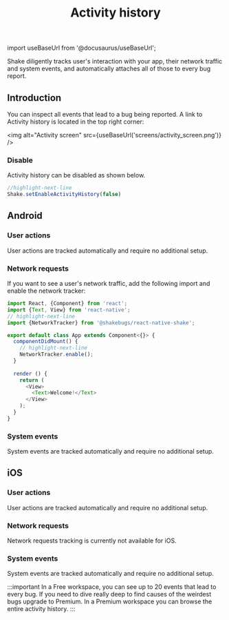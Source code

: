 ﻿---
id: activity
title: Activity history
---
import useBaseUrl from '@docusaurus/useBaseUrl';

Shake diligently tracks user's interaction with your app, their network traffic and system events, 
and automatically attaches all of those to every bug report.

## Introduction
You can inspect all events that lead to a bug being reported. 
A link to Activity history is located in the top right corner:

<img
  alt="Activity screen"
  src={useBaseUrl('screens/activity_screen.png')}
/>


### Disable
Activity history can be disabled as shown below.  
```javascript
//highlight-next-line
Shake.setEnableActivityHistory(false)
```
## Android
### User actions
User actions are tracked automatically and require no additional setup.

### Network requests
If you want to see a user's network traffic, add the following import and enable the network tracker: 

```javascript title="App.js"
import React, {Component} from 'react';
import {Text, View} from 'react-native';
// highlight-next-line
import {NetworkTracker} from '@shakebugs/react-native-shake';

export default class App extends Component<{}> {
  componentDidMount() {
    // highlight-next-line
    NetworkTracker.enable();
  }
  
  render () {
    return (
      <View>
        <Text>Welcome!</Text>
      </View>
    );
  }
}
```

### System events
System events are tracked automatically and require no additional setup.

## iOS
### User actions
User actions are tracked automatically and require no additional setup.

### Network requests
Network requests tracking is currently not available for iOS.

### System events
System events are tracked automatically and require no additional setup.

:::important
In a Free workspace, you can see up to 20 events that lead to every bug.
 If you need to dive really deep to find causes of the weirdest bugs upgrade to Premium.
  In a Premium workspace you can browse the entire activity history.
:::

